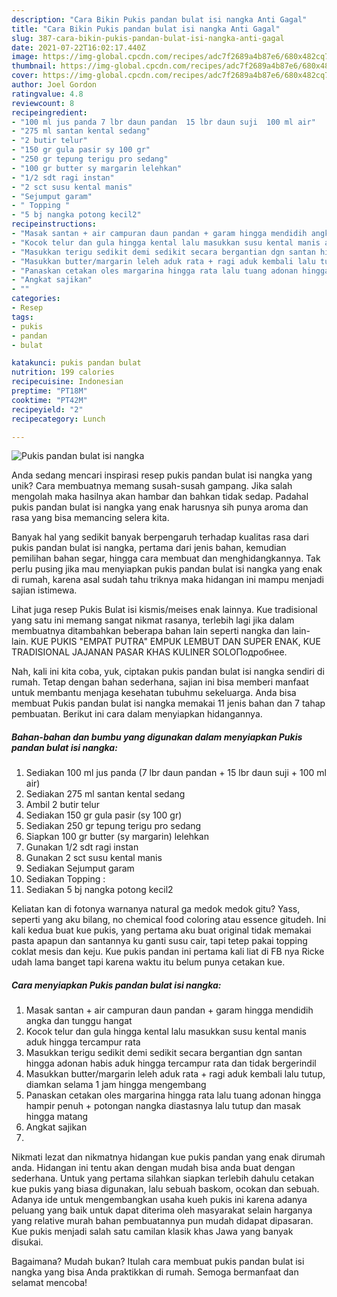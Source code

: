 ```yaml
---
description: "Cara Bikin Pukis pandan bulat isi nangka Anti Gagal"
title: "Cara Bikin Pukis pandan bulat isi nangka Anti Gagal"
slug: 387-cara-bikin-pukis-pandan-bulat-isi-nangka-anti-gagal
date: 2021-07-22T16:02:17.440Z
image: https://img-global.cpcdn.com/recipes/adc7f2689a4b87e6/680x482cq70/pukis-pandan-bulat-isi-nangka-foto-resep-utama.jpg
thumbnail: https://img-global.cpcdn.com/recipes/adc7f2689a4b87e6/680x482cq70/pukis-pandan-bulat-isi-nangka-foto-resep-utama.jpg
cover: https://img-global.cpcdn.com/recipes/adc7f2689a4b87e6/680x482cq70/pukis-pandan-bulat-isi-nangka-foto-resep-utama.jpg
author: Joel Gordon
ratingvalue: 4.8
reviewcount: 8
recipeingredient:
- "100 ml jus panda 7 lbr daun pandan  15 lbr daun suji  100 ml air"
- "275 ml santan kental sedang"
- "2 butir telur"
- "150 gr gula pasir sy 100 gr"
- "250 gr tepung terigu pro sedang"
- "100 gr butter sy margarin lelehkan"
- "1/2 sdt ragi instan"
- "2 sct susu kental manis"
- "Sejumput garam"
- " Topping "
- "5 bj nangka potong kecil2"
recipeinstructions:
- "Masak santan + air campuran daun pandan + garam hingga mendidih angka dan tunggu hangat"
- "Kocok telur dan gula hingga kental lalu masukkan susu kental manis aduk hingga tercampur rata"
- "Masukkan terigu sedikit demi sedikit secara bergantian dgn santan hingga adonan habis aduk hingga tercampur rata dan tidak bergerindil"
- "Masukkan butter/margarin leleh aduk rata + ragi aduk kembali lalu tutup, diamkan selama 1 jam hingga mengembang"
- "Panaskan cetakan oles margarina hingga rata lalu tuang adonan hingga hampir penuh + potongan nangka diastasnya lalu tutup dan masak hingga matang"
- "Angkat sajikan"
- ""
categories:
- Resep
tags:
- pukis
- pandan
- bulat

katakunci: pukis pandan bulat 
nutrition: 199 calories
recipecuisine: Indonesian
preptime: "PT18M"
cooktime: "PT42M"
recipeyield: "2"
recipecategory: Lunch

---
```



![Pukis pandan bulat isi nangka](https://img-global.cpcdn.com/recipes/adc7f2689a4b87e6/680x482cq70/pukis-pandan-bulat-isi-nangka-foto-resep-utama.jpg)

Anda sedang mencari inspirasi resep pukis pandan bulat isi nangka yang unik? Cara membuatnya memang susah-susah gampang. Jika salah mengolah maka hasilnya akan hambar dan bahkan tidak sedap. Padahal pukis pandan bulat isi nangka yang enak harusnya sih punya aroma dan rasa yang bisa memancing selera kita.

Banyak hal yang sedikit banyak berpengaruh terhadap kualitas rasa dari pukis pandan bulat isi nangka, pertama dari jenis bahan, kemudian pemilihan bahan segar, hingga cara membuat dan menghidangkannya. Tak perlu pusing jika mau menyiapkan pukis pandan bulat isi nangka yang enak di rumah, karena asal sudah tahu triknya maka hidangan ini mampu menjadi sajian istimewa.

Lihat juga resep Pukis Bulat isi kismis/meises enak lainnya. Kue tradisional yang satu ini memang sangat nikmat rasanya, terlebih lagi jika dalam membuatnya ditambahkan beberapa bahan lain seperti nangka dan lain-lain. KUE PUKIS &#34;EMPAT PUTRA&#34; EMPUK LEMBUT DAN SUPER ENAK, KUE TRADISIONAL JAJANAN PASAR KHAS KULINER SOLOПодробнее.


Nah, kali ini kita coba, yuk, ciptakan pukis pandan bulat isi nangka sendiri di rumah. Tetap dengan bahan sederhana, sajian ini bisa memberi manfaat untuk membantu menjaga kesehatan tubuhmu sekeluarga. Anda bisa membuat Pukis pandan bulat isi nangka memakai 11 jenis bahan dan 7 tahap pembuatan. Berikut ini cara dalam menyiapkan hidangannya.

<!--inarticleads1-->

##### Bahan-bahan dan bumbu yang digunakan dalam menyiapkan Pukis pandan bulat isi nangka:

1. Sediakan 100 ml jus panda (7 lbr daun pandan + 15 lbr daun suji + 100 ml air)
1. Sediakan 275 ml santan kental sedang
1. Ambil 2 butir telur
1. Sediakan 150 gr gula pasir (sy 100 gr)
1. Sediakan 250 gr tepung terigu pro sedang
1. Siapkan 100 gr butter (sy margarin) lelehkan
1. Gunakan 1/2 sdt ragi instan
1. Gunakan 2 sct susu kental manis
1. Sediakan Sejumput garam
1. Sediakan  Topping :
1. Sediakan 5 bj nangka potong kecil2


Keliatan kan di fotonya warnanya natural ga medok medok gitu? Yass, seperti yang aku bilang, no chemical food coloring atau essence gitudeh. Ini kali kedua buat kue pukis, yang pertama aku buat original tidak memakai pasta apapun dan santannya ku ganti susu cair, tapi tetep pakai topping coklat mesis dan keju. Kue pukis pandan ini pertama kali liat di FB nya Ricke udah lama banget tapi karena waktu itu belum punya cetakan kue. 

<!--inarticleads2-->

##### Cara menyiapkan Pukis pandan bulat isi nangka:

1. Masak santan + air campuran daun pandan + garam hingga mendidih angka dan tunggu hangat
1. Kocok telur dan gula hingga kental lalu masukkan susu kental manis aduk hingga tercampur rata
1. Masukkan terigu sedikit demi sedikit secara bergantian dgn santan hingga adonan habis aduk hingga tercampur rata dan tidak bergerindil
1. Masukkan butter/margarin leleh aduk rata + ragi aduk kembali lalu tutup, diamkan selama 1 jam hingga mengembang
1. Panaskan cetakan oles margarina hingga rata lalu tuang adonan hingga hampir penuh + potongan nangka diastasnya lalu tutup dan masak hingga matang
1. Angkat sajikan
1. 


Nikmati lezat dan nikmatnya hidangan kue pukis pandan yang enak dirumah anda. Hidangan ini tentu akan dengan mudah bisa anda buat dengan sederhana. Untuk yang pertama silahkan siapkan terlebih dahulu cetakan kue pukis yang biasa digunakan, lalu sebuah baskom, ocokan dan sebuah. Adanya ide untuk mengembangkan usaha kueh pukis ini karena adanya peluang yang baik untuk dapat diterima oleh masyarakat selain harganya yang relative murah bahan pembuatannya pun mudah didapat dipasaran. Kue pukis menjadi salah satu camilan klasik khas Jawa yang banyak disukai. 

Bagaimana? Mudah bukan? Itulah cara membuat pukis pandan bulat isi nangka yang bisa Anda praktikkan di rumah. Semoga bermanfaat dan selamat mencoba!

